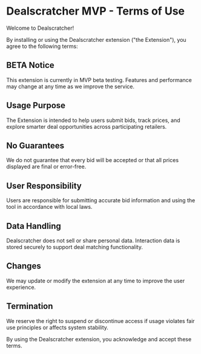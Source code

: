 # Dealscratcher MVP - Terms of Use

Welcome to Dealscratcher!

By installing or using the Dealscratcher extension ("the Extension"), you agree to the following terms:

## BETA Notice
This extension is currently in MVP beta testing. Features and performance may change at any time as we improve the service.

## Usage Purpose
The Extension is intended to help users submit bids, track prices, and explore smarter deal opportunities across participating retailers.

## No Guarantees
We do not guarantee that every bid will be accepted or that all prices displayed are final or error-free.

## User Responsibility
Users are responsible for submitting accurate bid information and using the tool in accordance with local laws.

## Data Handling
Dealscratcher does not sell or share personal data. Interaction data is stored securely to support deal matching functionality.

## Changes
We may update or modify the extension at any time to improve the user experience.

## Termination
We reserve the right to suspend or discontinue access if usage violates fair use principles or affects system stability.

By using the Dealscratcher extension, you acknowledge and accept these terms.
